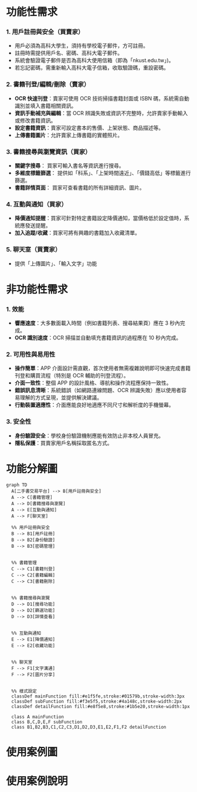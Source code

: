 # 功能性需求
### 1. 用戶註冊與安全（買賣家）
* 用戶必須為高科大學生，須持有學校電子郵件，方可註冊。
* 註冊時需提供用戶名、密碼、高科大電子郵件。
* 系統會驗證電子郵件是否為高科大使用信箱（即為「nkust.edu.tw」)。
* 若忘記密碼，需重新輸入高科大電子信箱，收取驗證碼，重設密碼。

### 2. 書籍刊登/編輯/刪除（賣家）
* **OCR 快速刊登**：賣家可使用 OCR 技術掃描書籍封面或 ISBN 碼，系統需自動識別並填入書籍相關資訊。
* **資訊手動補充與編輯**：當 OCR 辨識失敗或資訊不完整時，允許賣家手動輸入或修改書籍資訊。
* **設定書籍資訊**：賣家可設定書本的售價、上架狀態、商品描述等。
* **上傳書籍圖片**：允許賣家上傳書籍的實體照片。

### 3. 書籍搜尋與瀏覽資訊（買家）
* **關鍵字搜尋**： 買家可輸入書名等資訊進行搜尋。
* **多維度標籤篩選**： 提供如「科系」、「上架時間遠近」、「價錢高低」等標籤進行篩選。
* **書籍詳情頁面**： 買家可查看書籍的所有詳細資訊、圖片。

### 4. 互動與通知（買家）
* **降價通知提醒**：買家可針對特定書籍設定降價通知，當價格低於設定值時，系統應發送提醒。
* **加入追蹤/收藏**：買家可將有興趣的書籍加入收藏清單。

### 5. 聊天室（買賣家）
* 提供「上傳圖片」、「輸入文字」功能

# 非功能性需求
### 1. 效能
* **響應速度**：大多數面載入時間（例如書籍列表、搜尋結果頁）應在 3 秒內完成。
* **OCR 識別速度**：OCR 掃描並自動填充書籍資訊的過程應在 10 秒內完成。

### 2. 可用性與易用性
* **操作簡單**：APP 介面設計需直觀，首次使用者無需複雜說明即可快速完成書籍刊登和購買流程（特別是 OCR 輔助的刊登流程）。
* **介面一致性**：整個 APP 的設計風格、導航和操作流程應保持一致性。
* **錯誤訊息清晰**：系統錯誤（如網路連線問題、OCR 辨識失敗）應以使用者容易理解的方式呈現，並提供解決建議。
* **行動裝置適應性**：介面應能良好地適應不同尺寸和解析度的手機螢幕。

### 3. 安全性
* **身份驗證安全**：學校身份驗證機制應能有效防止非本校人員冒充。
* **隱私保護**：買賣家用戶名稱採取匿名方式。

# 功能分解圖

```mermaid
graph TD
  A[二手書交易平台] --> B[用戶註冊與安全]
  A --> C[書籍管理]
  A --> D[書籍搜尋與瀏覽]
  A --> E[互動與通知]
  A --> F[聊天室]
  
  %% 用戶註冊與安全
  B --> B1[用戶註冊]
  B --> B2[身份驗證]
  B --> B3[密碼管理]
  
  
  %% 書籍管理
  C --> C1[書籍刊登]
  C --> C2[書籍編輯]
  C --> C3[書籍刪除]
  
  
  %% 書籍搜尋與瀏覽
  D --> D1[搜尋功能]
  D --> D2[篩選功能]
  D --> D3[詳情查看]
  
  
  %% 互動與通知
  E --> E1[降價通知]
  E --> E2[收藏功能]
  
  
  %% 聊天室
  F --> F1[文字溝通]
  F --> F2[圖片分享]
  
  
  %% 樣式設定
  classDef mainFunction fill:#e1f5fe,stroke:#01579b,stroke-width:3px
  classDef subFunction fill:#f3e5f5,stroke:#4a148c,stroke-width:2px
  classDef detailFunction fill:#e8f5e8,stroke:#1b5e20,stroke-width:1px
  
  class A mainFunction
  class B,C,D,E,F subFunction
  class B1,B2,B3,C1,C2,C3,D1,D2,D3,E1,E2,F1,F2 detailFunction
```
# 使用案例圖

# 使用案例說明
